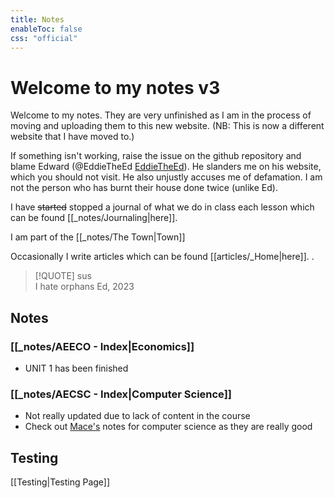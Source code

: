 ```yaml
---
title: Notes
enableToc: false
css: "official"
---
```

# Welcome to my notes v3
Welcome to my notes. They are very unfinished as I am in the process of moving and uploading them to this new website. (NB: This is now a different website that I have moved to.)

If something isn't working, raise the issue on the github repository and blame Edward (@EddieTheEd [EddieTheEd](https://github.com/EddieTheEd)). He slanders me on his website, which you should not visit. He also unjustly accuses me of defamation. I am not the person who has burnt their house done twice (unlike Ed).

I have ~~started~~ stopped a journal of what we do in class each lesson which can be found [[_notes/Journaling|here]].

I am part of the [[_notes/The Town|Town]]

Occasionally I write articles which can be found [[articles/_Home|here]].
.


> [!QUOTE] sus  
>I hate orphans
> 	Ed, 2023





## Notes

### [[_notes/AEECO - Index|Economics]]
- UNIT 1 has been finished


### [[_notes/AECSC - Index|Computer Science]]
- Not really updated due to lack of content in the course
- Check out [Mace's](https://github.com/MaceChettiyadan/Y11Notes) notes for computer science as they are really good






## Testing
[[Testing|Testing Page]]





























